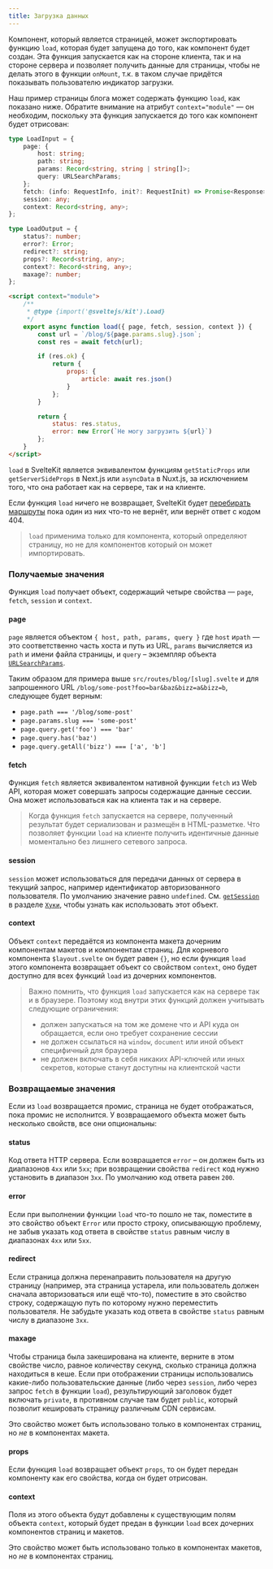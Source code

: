 ```yaml
---
title: Загрузка данных
---
```


Компонент, который является страницей, может экспортировать функцию `load`, которая будет запущена до того, как компонент будет создан. Эта функция запускается как на стороне клиента, так и на стороне сервера и позволяет получить данные для страницы, чтобы не делать этого в функции `onMount`, т.к. в таком случае придётся показывать пользователю индикатор загрузки.

Наш пример страницы блога может содержать функцию `load`, как показано ниже. Обратите внимание на атрибут `context="module"` — он необходим, поскольку эта функция запускается до того как компонент будет отрисован:

```ts
type LoadInput = {
	page: {
		host: string;
		path: string;
		params: Record<string, string | string[]>;
		query: URLSearchParams;
	};
	fetch: (info: RequestInfo, init?: RequestInit) => Promise<Response>;
	session: any;
	context: Record<string, any>;
};

type LoadOutput = {
	status?: number;
	error?: Error;
	redirect?: string;
	props?: Record<string, any>;
	context?: Record<string, any>;
	maxage?: number;
};
```

```html
<script context="module">
	/**
	 * @type {import('@sveltejs/kit').Load}
	 */
	export async function load({ page, fetch, session, context }) {
		const url = `/blog/${page.params.slug}.json`;
		const res = await fetch(url);

		if (res.ok) {
			return {
				props: {
					article: await res.json()
				}
			};
		}

		return {
			status: res.status,
			error: new Error(`Не могу загрузить ${url}`)
		};
	}
</script>
```

`load` в SvelteKit является эквивалентом функциям `getStaticProps` или `getServerSideProps` в Next.js или `asyncData` в Nuxt.js, за исключением того, что она работает как на сервере, так и на клиенте.

Если функция `load` ничего не возвращает, SvelteKit будет [перебирать маршруты](#маршруты-дополнительно-перебор-маршрутов) пока один из них что-то не вернёт, или вернёт ответ с кодом 404.

> `load` применима только для компонента, который определяют страницу, но не для компонентов который он может импортировать.

### Получаемые значения

Функция `load` получает объект, содержащий четыре свойства — `page`, `fetch`, `session` и `context`.

#### page

`page` является объектом `{ host, path, params, query }` где `host` и`path` — это соответственно часть хоста и путь из URL, `params` вычисляется из `path` и имени файла страницы, и `query` – экземпляр объекта [`URLSearchParams`](https://developer.mozilla.org/en-US/docs/Web/API/URLSearchParams).

Таким образом для примера выше `src/routes/blog/[slug].svelte` и для запрошенного URL `/blog/some-post?foo=bar&baz&bizz=a&bizz=b`, следующее будет верным:

- `page.path === '/blog/some-post'`
- `page.params.slug === 'some-post'`
- `page.query.get('foo') === 'bar'`
- `page.query.has('baz')`
- `page.query.getAll('bizz') === ['a', 'b']`

#### fetch

Функция `fetch` является эквивалентом нативной функции `fetch` из Web API, которая может совершать запросы содержащие данные сессии. Она может использоваться как на клиента так и на сервере.

> Когда функция `fetch` запускается на сервере, полученный результат будет сериализован и размещён в HTML-разметке. Что позволяет функции `load` на клиенте получить идентичные данные моментально без лишнего сетевого запроса.

#### session

`session` может использоваться для передачи данных от сервера в текущий запрос, например идентификатор авторизованного пользователя. По умолчанию значение равно `undefined`. См. [`getSession`](#хуки-getsession) в разделе [`Хуки`](#хуки), чтобы узнать как использовать этот объект.

#### context

Объект `context` передаётся из компонента макета дочерним компонентам макетов и компонентам страниц. Для корневого компонента `$layout.svelte` он будет равен `{}`, но если функция `load` этого компонента возвращает объект со свойством `context`, оно будет доступно для всех функций `load` из дочерних компонентов.

> Важно помнить, что функция `load` запускается как на сервере так и в браузере. Поэтому код внутри этих функций должен учитывать следующие ограничения:
>
> - должен запускаться на том же домене что и API куда он обращается, если оно требует сохранение сессии
> - не должен ссылаться на `window`, `document` или иной объект специфичный для браузера
> - не должен включать в себя никаких API-ключей или иных секретов, которые станут доступны на клиентской части

### Возвращаемые значения

Если из `load` возвращается промис, страница не будет отображаться, пока промис не исполнится. У возвращаемого объекта может быть несколько свойств, все они опциональны:

#### status

Код ответа HTTP сервера. Если возвращается `error` – он должен быть из диапазонов `4xx` или `5xx`; при возвращении свойства `redirect` код нужно установить в диапазон `3xx`. По умолчанию код ответа равен `200`.

#### error

Если при выполнении функции `load` что-то пошло не так, поместите в это свойство объект `Error` или просто строку, описывающую проблему, не забыв указать код ответа в свойстве `status` равным числу в диапазонах `4xx` или `5xx`.

#### redirect

Если страница должна перенаправить пользователя на другую страницу (например, эта страница устарела, или пользователь должен сначала авторизоваться или ещё что-то), поместите в это свойство строку, содержащую путь по которому нужно переместить пользователя. Не забудьте указать код ответа в свойстве `status` равным числу в диапазоне `3xx`.

#### maxage

Чтобы страница была закеширована на клиенте, верните в этом свойстве число, равное количеству секунд, сколько страница должна находиться в кеше. Если при отображении страницы использовались какие-либо пользовательские данные (либо через `session`, либо через запрос `fetch` в функции `load`), результирующий заголовок будет включать `private`,  в противном случае там будет `public`, который позволит кешировать страницу различным CDN сервисам.

Это свойство может быть использовано только в компонентах страниц, но _не_ в компонентах макета.

#### props

Если функция `load` возвращает объект `props`, то он будет передан компоненту как его свойства, когда он будет отрисован.

#### context

Поля из этого объекта будут добавлены к существующим полям объекта `context`, который будет предан в функции `load` всех дочерних компонентов страниц и макетов.

Это свойство может быть использовано только в компонентах макетов, но _не_ в компонентах страниц.